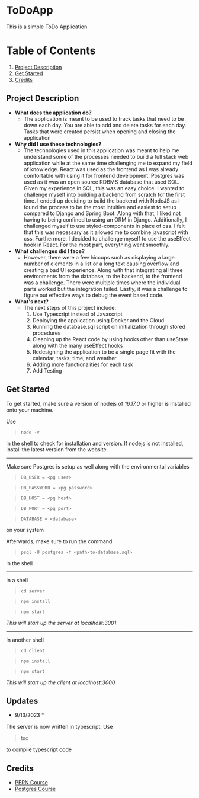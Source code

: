 # ToDoApp
This is a simple ToDo Application.

# Table of Contents

1. [Project Description](#project-description)
2. [Get Started](#get-started)
3. [Credits](#credits)

## Project Description
- **What does the application do?**
    - The application is meant to be used to track tasks that need to be down each day. You are able to add and delete tasks for each day. Tasks that were created persist when opening and closing the application
- **Why did I use these technologies?**
    - The technologies used in this application was meant to help me understand some of the processes needed to build a full stack web application while at the same time challenging me to expand my field of knowledge. React was used as the frontend as I was already comfortable with using it for frontend development. Postgres was used as it was an open source RDBMS database that used SQL. Given my experience in SQL, this was an easy choice. I wanted to challenge myself into building a backend from scratch for the first time. I ended up deciding to build the backend with NodeJS as I found the process to be the most intuitive and easiest to setup compared to Django and Spring Boot. Along with that, I liked not having to being confined to using an ORM in Django. Additionally, I challenged myself to use styled-components in place of css. I felt that this was necessary as it allowed me to combine javascript with css. Furthermore, I decided to challenge myself to use the useEffect hook in React. For the most part, everything went smoothly. 
- **What challenges did I face?**
    - However, there were a few hiccups such as displaying a large number of elements in a list or a long text causing overflow and creating a bad UI experience. Along with that integrating all three environments from the database, to the backend, to the frontend was a challenge. There were multiple times where the individual parts worked but the integration failed. Lastly, it was a challenge to figure out effective ways to debug the event based code.
- **What's next?**
    - The next steps of this project include:
        1. Use Typescript instead of Javascript
        2. Deploying the application using Docker and the Cloud
        3. Running the database.sql script on initialization through stored procedures
        4. Cleaning up the React code by using hooks other than useState along with the many useEffect hooks
        5. Redesigning the application to be a single page fit with the calendar, tasks, time, and weather
        6. Adding more functionalities for each task
        7. Add Testing

## Get Started
To get started, make sure a version of nodejs of *16.17.0* or higher is installed onto your machine.

Use 

>`node -v` 

in the shell to check for installation and version. If nodejs is not installed, install the latest version from the website.

---
Make sure Postgres is setup as well along with the environmental variables

>`DB_USER = <pg user>`

>`DB_PASSWORD = <pg password>`

>`DB_HOST = <pg host>`

>`DB_PORT = <pg port>`

>`DATABASE = <database>`

on your system

Afterwards, make sure to run the command

>`psql -U postgres -f <path-to-database.sql>`

in the shell

---
In a shell

>`cd server`

> `npm install`

> `npm start`

*This will start up the server at localhost:3001*

---
In another shell

> `cd client`

> `npm install`

> `npm start`

*This will start up the client at localhost:3000*

## Updates

* 9/13/2023 *

The server is now written in typescript. Use

> tsc

to compile typescript code

## Credits
- [PERN Course](https://www.youtube.com/watch?v=ldYcgPKEZC8&ab_channel=freeCodeCamp.org)
- [Postgres Course](https://www.youtube.com/watch?v=qw--VYLpxG4&t=1823s&ab_channel=freeCodeCamp.org)